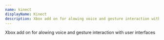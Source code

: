 ```yaml
---
name: kinect
displayName: Kinect
description: Xbox add on for alowing voice and gesture interaction with user interfaces
---
```

Xbox add on for alowing voice and gesture interaction with user interfaces